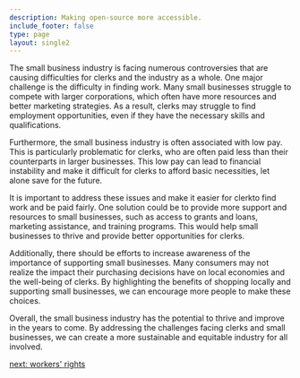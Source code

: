 ```yaml
---
description: Making open-source more accessible.
include_footer: false
type: page
layout: single2
---
```


<p>
The small business industry is facing numerous controversies that are causing difficulties for clerks and the industry as a whole. One major challenge is the difficulty in finding work. Many small businesses struggle to compete with larger corporations, which often have more resources and better marketing strategies. As a result, clerks may struggle to find employment opportunities, even if they have the necessary skills and qualifications.

Furthermore, the small business industry is often associated with low pay. This is particularly problematic for clerks, who are often paid less than their counterparts in larger businesses. This low pay can lead to financial instability and make it difficult for clerks to afford basic necessities, let alone save for the future.

It is important to address these issues and make it easier for clerkto find work and be paid fairly. One solution could be to provide more support and resources to small businesses, such as access to grants and loans, marketing assistance, and training programs. This would help small businesses to thrive and provide better opportunities for clerks.

Additionally, there should be efforts to increase awareness of the importance of supporting small businesses. Many consumers may not realize the impact their purchasing decisions have on local economies and the well-being of clerks. By highlighting the benefits of shopping locally and supporting small businesses, we can encourage more people to make these choices.

Overall, the small business industry has the potential to thrive and improve in the years to come. By addressing the challenges facing clerks and small businesses, we can create a more sustainable and equitable industry for all involved.


<a href="https://workdojos.com/clerk/rights">next: workers' rights</a>
